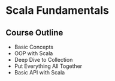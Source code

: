 # Scala Fundamentals
## Course Outline
- Basic Concepts
- OOP with Scala
- Deep Dive to Collection
- Put Everything All Together
- Basic API with Scala
